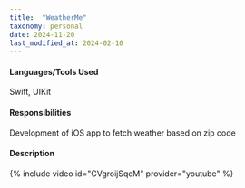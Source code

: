 ```yaml
---
title:  "WeatherMe"
taxonomy: personal
date: 2024-11-20
last_modified_at: 2024-02-10
---
```

#### Languages/Tools Used
Swift, UIKit
#### Responsibilities
Development of iOS app to fetch weather based on zip code
#### Description
{% include video id="CVgroijSqcM" provider="youtube" %}